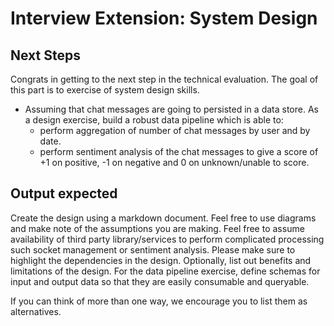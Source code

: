 # Interview Extension: System Design

## Next Steps

Congrats in getting to the next step in the technical evaluation. The goal of this part is to exercise of system design skills.

- Assuming that chat messages are going to persisted in a data store. As a design exercise, build a robust data pipeline which is able to:
  - perform aggregation of number of chat messages by user and by date.
  - perform sentiment analysis of the chat messages to give a score of +1 on positive, -1 on negative and 0 on unknown/unable to score.

## Output expected

Create the design using a markdown document. Feel free to use diagrams and make note of the assumptions you are making. Feel free to assume availability of third party library/services to perform complicated processing such socket management or sentiment analysis. Please make sure to highlight the dependencies in the design. Optionally, list out benefits and limitations of the design. For the data pipeline exercise, define schemas for input and output data so that they are easily consumable and queryable.

If you can think of more than one way, we encourage you to list them as alternatives.
